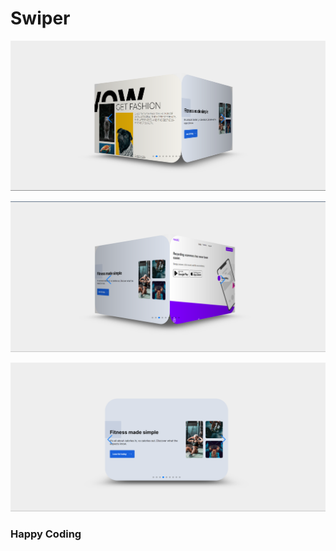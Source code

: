 # Swiper       
  
![alt text](<Screenshot 2024-02-21 181856.png>)  
    
          
    
 ![alt text](<Screenshot 2024-02-21 181914.png>) 
    
           
 
 ![alt text](<Screenshot 2024-02-21 181936.png>)
       
  
 ### Happy Coding